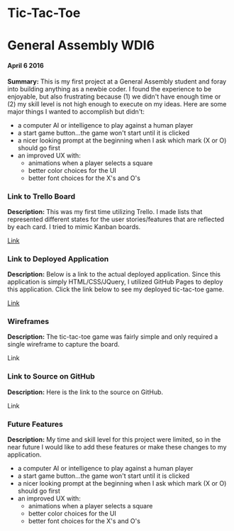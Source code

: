 #   Tic-Tac-Toe
#  General Assembly WDI6
#### April 6 2016
__Summary:__
This is my first project at a General Assembly student and foray into building anything as a newbie coder. I found the experience
to be enjoyable, but also frustrating because (1) we didn't have enough time or (2) my skill level is not high enough to
execute on my ideas. Here are some  major things I wanted to accomplish but didn't:
* a computer AI or intelligence to play against a human player
* a start game button...the game won't start until it is clicked
* a nicer looking prompt at the beginning when I ask which mark (X or O) should go first
* an improved UX with:
  * animations when a player selects a square
  * better color choices for the UI
  * better font choices for the X's and O's

### Link to Trello Board
__Description:__
This was my first time utilizing Trello. I made lists that represented different states for the user stories/features that
are reflected by each card. I tried to mimic Kanban boards.

[Link](https://trello.com/b/fnm8lDTF/tic-tac-toe-project-general-assembly)

### Link to Deployed Application
__Description:__
Below is a link to the actual deployed application. Since this application is simply HTML/CSS/JQuery, I utilized GitHub Pages
to deploy this application. Click the link below to see my deployed tic-tac-toe game.

[Link](http://nickthehustler.github.io/tic-tac-toe-game-gen-assembly)

### Wireframes
__Description:__
The tic-tac-toe game was fairly simple and only required a single wireframe to capture the board.

Link


###  Link to Source on GitHub
__Description:__
Here is the link to the source on GitHub.

Link

### Future Features
__Description:__
My time and skill level for this project were limited, so in the near future I would like to add these features
or make these changes to my application.

* a computer AI or intelligence to play against a human player
* a start game button...the game won't start until it is clicked
* a nicer looking prompt at the beginning when I ask which mark (X or O) should go first
* an improved UX with:
  * animations when a player selects a square
  * better color choices for the UI
  * better font choices for the X's and O's

